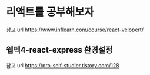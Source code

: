 # 리액트를 공부해보자

참고 url
https://www.inflearn.com/course/react-velopert/

## 웹펙4-react-express 환경설정

참고 url
https://pro-self-studier.tistory.com/128